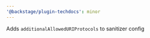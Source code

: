 ```yaml
---
'@backstage/plugin-techdocs': minor
---
```


Adds `additionalAllowedURIProtocols` to sanitizer config
